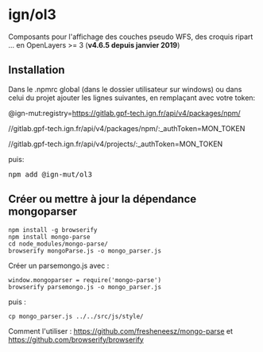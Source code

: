 ign/ol3
=======

Composants pour l'affichage des couches pseudo WFS, des croquis ripart ... en OpenLayers >= 3 (**v4.6.5 depuis janvier 2019**)

## Installation

Dans le .npmrc global (dans le dossier utilisateur sur windows) ou dans celui du projet ajouter les lignes suivantes, en remplaçant avec votre token:

@ign-mut:registry=https://gitlab.gpf-tech.ign.fr/api/v4/packages/npm/

//gitlab.gpf-tech.ign.fr/api/v4/packages/npm/:_authToken=MON_TOKEN

//gitlab.gpf-tech.ign.fr/api/v4/projects/:_authToken=MON_TOKEN

puis:

<pre>
npm add @ign-mut/ol3
</pre>

## Créer ou mettre à jour la dépendance mongoparser

```
npm install -g browserify
npm install mongo-parse
cd node_modules/mongo-parse/
browserify mongoParse.js -o mongo_parser.js
```
Créer un parsemongo.js avec : 
```
window.mongoparser = require('mongo-parse')
browserify parsemongo.js -o mongo_parser.js
```

puis :
```
cp mongo_parser.js ../../src/js/style/
```

Comment l'utiliser : https://github.com/fresheneesz/mongo-parse et https://github.com/browserify/browserify
